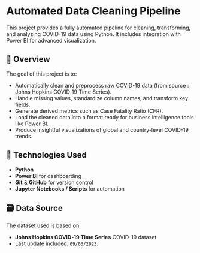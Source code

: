 # Automated Data Cleaning Pipeline

This project provides a fully automated pipeline for cleaning, transforming, and analyzing COVID-19 data using Python. It includes integration with Power BI for advanced visualization.

## 📌 Overview

The goal of this project is to:

- Automatically clean and preprocess raw COVID-19 data (from source : Johns Hopkins COVID‑19 Time Series).
- Handle missing values, standardize column names, and transform key fields.
- Generate derived metrics such as Case Fatality Ratio (CFR).
- Load the cleaned data into a format ready for business intelligence tools like Power BI.
- Produce insightful visualizations of global and country-level COVID-19 trends.

 ## 🧰 Technologies Used

- **Python**
- **Power BI** for dashboarding
- **Git** & **GitHub** for version control
- **Jupyter Notebooks / Scripts** for automation

## 🗃️ Data Source

The dataset used is based on:
- **Johns Hopkins COVID‑19 Time Series** COVID-19 dataset.
- Last update included: `09/03/2023`.

